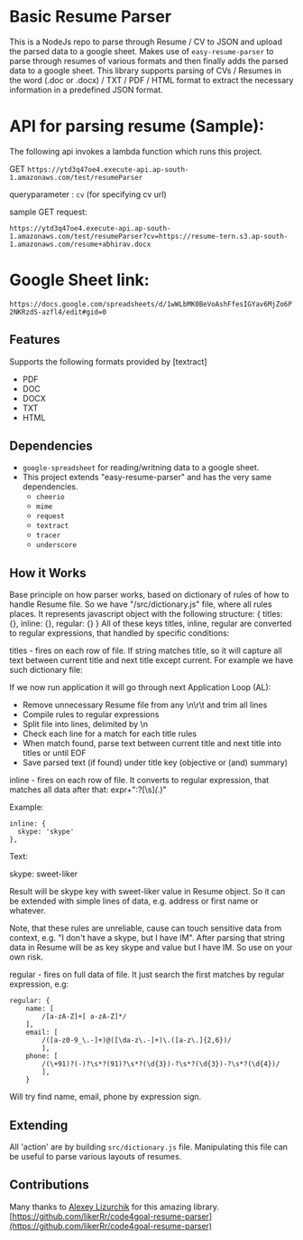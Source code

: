 # Basic Resume Parser

This is a NodeJs repo to parse through Resume / CV to JSON and upload the parsed data to a google sheet.
Makes use of `easy-resume-parser` to parse through resumes of various formats and then finally adds the parsed data to a google sheet.
This library supports parsing of CVs / Resumes in the word (.doc or .docx) / TXT / PDF / HTML format to extract the necessary information in a predefined JSON format.

# API for parsing resume (Sample):  
The following api invokes a lambda function which runs this project.

GET `https://ytd3q47oe4.execute-api.ap-south-1.amazonaws.com/test/resumeParser`

queryparameter : `cv` (for specifying cv url)

sample GET request:

`https://ytd3q47oe4.execute-api.ap-south-1.amazonaws.com/test/resumeParser?cv=https://resume-tern.s3.ap-south-1.amazonaws.com/resume+abhirav.docx`

# Google Sheet link: 
`https://docs.google.com/spreadsheets/d/1wWLbMK0BeVoAshFfesIGYav6MjZo6P2NKRzdS-azfl4/edit#gid=0`


## Features
Supports the following formats provided by [textract]
 - PDF
 - DOC
 - DOCX
 - TXT
 - HTML

## Dependencies
 - `google-spreadsheet` for reading/writning data to a google sheet.
 - This project extends "easy-resume-parser" and has the very same dependencies.
    - `cheerio`
    - `mime`
    - `request`
    - `textract`
    - `tracer`
    - `underscore`

## How it Works
Base principle on how parser works, based on dictionary of rules of how to handle Resume file. So we have "/src/dictionary.js" file, where all rules places. It represents javascript object with the following structure:
{
	titles: {},
	inline: {},
	regular: {}
}
All of these keys titles, inline, regular are converted to regular expressions, that handled by specific conditions:

titles - fires on each row of file. If string matches title, so it will capture all text between current title and next title except current. For example we have such dictionary file:

If we now run application it will go through next Application Loop (AL):

- Remove unnecessary Resume file from any \n\r\t and trim all lines
- Compile rules to regular expressions
- Split file into lines, delimited by \n
- Check each line for a match for each title rules
- When match found, parse text between current title and next title into titles or until EOF
- Save parsed text (if found) under title key (objective or (and) summary)

inline - fires on each row of file. It converts to regular expression, that matches all data after that:
expr+":?[\\s]*(.*)"

Example:
```
inline: {
  skype: 'skype'
},
```
Text:

skype: sweet-liker

Result will be skype key with sweet-liker value in Resume object. So it can be extended with simple lines of data, e.g. address or first name or whatever.

Note, that these rules are unreliable, cause can touch sensitive data from context, e.g. "I don't have a skype, but I have IM". After parsing that string data in Resume will be as key skype and value but I have IM. So use on your own risk.

regular - fires on full data of file. It just search the first matches by regular expression, e.g:
```
regular: {
    name: [
        /[a-zA-Z]+[ a-zA-Z]*/
    ],
    email: [
        /([a-z0-9_\.-]+)@([\da-z\.-]+)\.([a-z\.]{2,6})/
        ],
    phone: [
        /(\+91)?(-)?\s*?(91)?\s*?(\d{3})-?\s*?(\d{3})-?\s*?(\d{4})/
        ],
    }
```
Will try find name, email, phone by expression sign.


## Extending
All 'action' are by building `src/dictionary.js` file. Manipulating this file can be useful to parse various layouts of resumes. 

## Contributions

Many thanks to [Alexey Lizurchik](https://github.com/likerRr) for this amazing library. 
[https://github.com/likerRr/code4goal-resume-parser](https://github.com/likerRr/code4goal-resume-parser) 